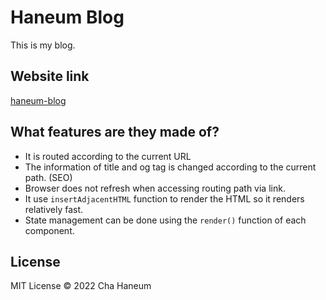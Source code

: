 # Haneum Blog
This is my blog.

## Website link
[haneum-blog](https://haneum-blog.vercel.app)

## What features are they made of?
- It is routed according to the current URL
- The information of title and og tag is changed according to the current path. (SEO)
- Browser does not refresh when accessing routing path via link.
- It use `insertAdjacentHTML` function to render the HTML so it renders relatively fast.
- State management can be done using the `render()` function of each component.

## License
MIT License &copy; 2022 Cha Haneum
